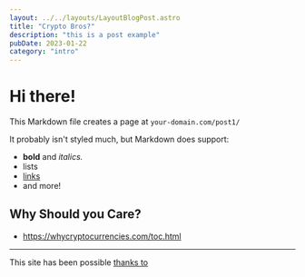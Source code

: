 ```yaml
---
layout: ../../layouts/LayoutBlogPost.astro
title: "Crypto Bros?"
description: "this is a post example"
pubDate: 2023-01-22
category: "intro"
---
```


# Hi there!

This Markdown file creates a page at `your-domain.com/post1/`

It probably isn't styled much, but Markdown does support:

* **bold** and _italics._
* lists
* [links](https://astro.build)
* and more!


## Why Should you Care?

* https://whycryptocurrencies.com/toc.html


---

This site has been possible [thanks to](https://github.com/JAlcocerT/web3/tree/main/Z_Credits)